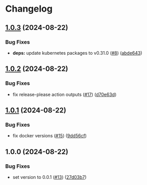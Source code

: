 # Changelog

## [1.0.3](https://github.com/jkrivas/k8s-ha-git-sync/compare/v1.0.2...v1.0.3) (2024-08-22)


### Bug Fixes

* **deps:** update kubernetes packages to v0.31.0 ([#8](https://github.com/jkrivas/k8s-ha-git-sync/issues/8)) ([abde643](https://github.com/jkrivas/k8s-ha-git-sync/commit/abde64392e35f40acaba114fe11952a18def3234))

## [1.0.2](https://github.com/jkrivas/k8s-ha-git-sync/compare/v1.0.1...v1.0.2) (2024-08-22)


### Bug Fixes

* fix release-please action outputs ([#17](https://github.com/jkrivas/k8s-ha-git-sync/issues/17)) ([d70e63d](https://github.com/jkrivas/k8s-ha-git-sync/commit/d70e63d10d315d266b8f289759154a1846400314))

## [1.0.1](https://github.com/jkrivas/k8s-ha-git-sync/compare/v1.0.0...v1.0.1) (2024-08-22)


### Bug Fixes

* fix docker versions ([#15](https://github.com/jkrivas/k8s-ha-git-sync/issues/15)) ([9dd56cf](https://github.com/jkrivas/k8s-ha-git-sync/commit/9dd56cfc9bdf21830743f0d8b0186581c81ef47c))

## 1.0.0 (2024-08-22)


### Bug Fixes

* set version to 0.0.1 ([#13](https://github.com/jkrivas/k8s-ha-git-sync/issues/13)) ([27d03b7](https://github.com/jkrivas/k8s-ha-git-sync/commit/27d03b73590dab31d2cd9957d26f75f179bf9378))
